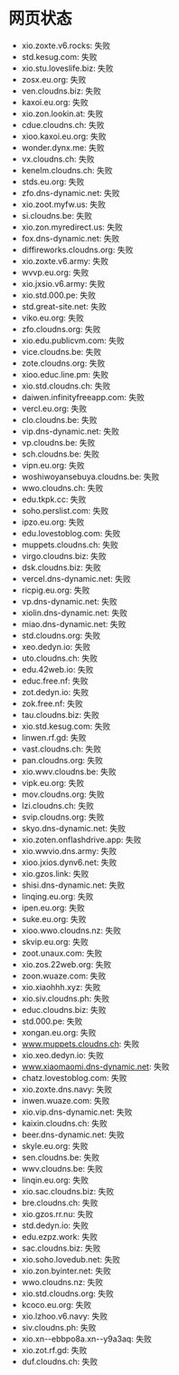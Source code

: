 # 网页状态
- xio.zoxte.v6.rocks: 失败
- std.kesug.com: 失败
- xio.stu.loveslife.biz: 失败
- zosx.eu.org: 失败
- ven.cloudns.biz: 失败
- kaxoi.eu.org: 失败
- xio.zon.lookin.at: 失败
- cdue.cloudns.ch: 失败
- xioo.kaxoi.eu.org: 失败
- wonder.dynx.me: 失败
- vx.cloudns.ch: 失败
- kenelm.cloudns.ch: 失败
- stds.eu.org: 失败
- zfo.dns-dynamic.net: 失败
- xio.zoot.myfw.us: 失败
- si.cloudns.be: 失败
- xio.zon.myredirect.us: 失败
- fox.dns-dynamic.net: 失败
- diffireworks.cloudns.org: 失败
- xio.zoxte.v6.army: 失败
- wvvp.eu.org: 失败
- xio.jxsio.v6.army: 失败
- xio.std.000.pe: 失败
- std.great-site.net: 失败
- viko.eu.org: 失败
- zfo.cloudns.org: 失败
- xio.edu.publicvm.com: 失败
- vice.cloudns.be: 失败
- zote.cloudns.org: 失败
- xioo.educ.line.pm: 失败
- xio.std.cloudns.ch: 失败
- daiwen.infinityfreeapp.com: 失败
- vercl.eu.org: 失败
- clo.cloudns.be: 失败
- vip.dns-dynamic.net: 失败
- vp.cloudns.be: 失败
- sch.cloudns.be: 失败
- vipn.eu.org: 失败
- woshiwoyansebuya.cloudns.be: 失败
- wwo.cloudns.ch: 失败
- edu.tkpk.cc: 失败
- soho.perslist.com: 失败
- ipzo.eu.org: 失败
- edu.lovestoblog.com: 失败
- muppets.cloudns.ch: 失败
- virgo.cloudns.biz: 失败
- dsk.cloudns.biz: 失败
- vercel.dns-dynamic.net: 失败
- ricpig.eu.org: 失败
- vp.dns-dynamic.net: 失败
- xiolin.dns-dynamic.net: 失败
- miao.dns-dynamic.net: 失败
- std.cloudns.org: 失败
- xeo.dedyn.io: 失败
- uto.cloudns.ch: 失败
- edu.42web.io: 失败
- educ.free.nf: 失败
- zot.dedyn.io: 失败
- zok.free.nf: 失败
- tau.cloudns.biz: 失败
- xio.std.kesug.com: 失败
- linwen.rf.gd: 失败
- vast.cloudns.ch: 失败
- pan.cloudns.org: 失败
- xio.wwv.cloudns.be: 失败
- vipk.eu.org: 失败
- mov.cloudns.org: 失败
- lzi.cloudns.ch: 失败
- svip.cloudns.org: 失败
- skyo.dns-dynamic.net: 失败
- xio.zoten.onflashdrive.app: 失败
- xio.wwvio.dns.army: 失败
- xioo.jxios.dynv6.net: 失败
- xio.gzos.link: 失败
- shisi.dns-dynamic.net: 失败
- linqing.eu.org: 失败
- ipen.eu.org: 失败
- suke.eu.org: 失败
- xioo.wwo.cloudns.nz: 失败
- skvip.eu.org: 失败
- zoot.unaux.com: 失败
- xio.zos.22web.org: 失败
- zoon.wuaze.com: 失败
- xio.xiaohhh.xyz: 失败
- xio.siv.cloudns.ph: 失败
- educ.cloudns.biz: 失败
- std.000.pe: 失败
- xongan.eu.org: 失败
- www.muppets.cloudns.ch: 失败
- xio.xeo.dedyn.io: 失败
- www.xiaomaomi.dns-dynamic.net: 失败
- chatz.lovestoblog.com: 失败
- xio.zoxte.dns.navy: 失败
- inwen.wuaze.com: 失败
- xio.vip.dns-dynamic.net: 失败
- kaixin.cloudns.ch: 失败
- beer.dns-dynamic.net: 失败
- skyle.eu.org: 失败
- sen.cloudns.be: 失败
- wwv.cloudns.be: 失败
- linqin.eu.org: 失败
- xio.sac.cloudns.biz: 失败
- bre.cloudns.ch: 失败
- xio.gzos.rr.nu: 失败
- std.dedyn.io: 失败
- edu.ezpz.work: 失败
- sac.cloudns.biz: 失败
- xio.soho.lovedub.net: 失败
- xio.zon.byinter.net: 失败
- wwo.cloudns.nz: 失败
- xio.std.cloudns.org: 失败
- kcoco.eu.org: 失败
- xio.lzhoo.v6.navy: 失败
- siv.cloudns.ph: 失败
- xio.xn--ebbpo8a.xn--y9a3aq: 失败
- xio.zot.rf.gd: 失败
- duf.cloudns.ch: 失败
